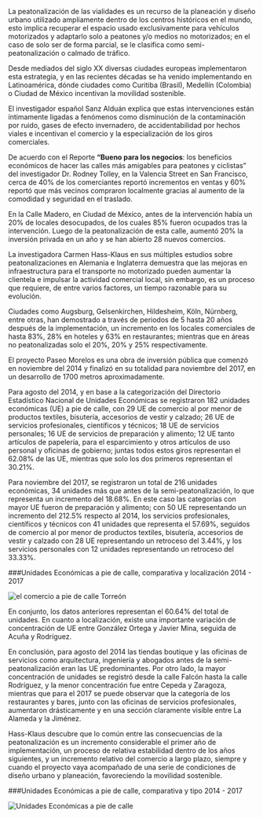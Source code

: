 
La peatonalización de las vialidades es un recurso de la planeación y diseño urbano utilizado ampliamente dentro de los centros históricos en el mundo, esto implica recuperar el espacio usado exclusivamente para vehículos motorizados y adaptarlo solo a peatones y/o medios no motorizados; en el caso de solo ser de forma parcial, se le clasifica como semi-peatonalización o calmado de tráfico.

Desde mediados del siglo XX diversas ciudades europeas implementaron esta estrategia, y en las recientes décadas se ha venido implementando en Latinoamérica, dónde ciudades como Curitiba (Brasil), Medellín (Colombia) o Ciudad de México incentivan la movilidad sostenible.

El investigador español Sanz Alduán explica que estas intervenciones están íntimamente ligadas a fenómenos como disminución de la contaminación por ruido, gases de efecto invernadero, de accidentabilidad por hechos viales e incentivan el comercio y la especialización de los giros comerciales.

De acuerdo con el Reporte **“Bueno para los negocios**: los beneficios económicos de hacer las calles más amigables para peatones y ciclistas” del investigador Dr. Rodney Tolley, en la Valencia Street en San Francisco, cerca de 40% de los comerciantes reportó incrementos en ventas y 60% reportó que más vecinos compraron localmente gracias al aumento de la comodidad y seguridad en el traslado.

En la Calle Madero, en Ciudad de México, antes de la intervención había un 20% de locales desocupados, de los cuales 85% fueron ocupados tras la intervención. Luego de la peatonalización de esta calle, aumentó 20% la inversión privada en un año y se han abierto 28 nuevos comercios.

La investigadora Carmen Hass-Klaus en sus múltiples estudios sobre peatonalizaciones en Alemania e Inglaterra demuestra que las mejoras en infraestructura para el transporte no motorizado pueden aumentar la clientela e impulsar la actividad comercial local, sin embargo, es un proceso que requiere, de entre varios factores, un tiempo razonable para su evolución.

Ciudades como Augsburg, Gelsenkirchen, Hildesheim, Köln, Nürnberg, entre otras, han demostrado a través de periodos de 5 hasta 20 años después de la implementación, un incremento en los locales comerciales de hasta 83%, 28% en hoteles y 63% en restaurantes; mientras que en áreas no peatonalizadas solo el 20%, 20% y 25% respectivamente.

El proyecto Paseo Morelos es una obra de inversión pública que comenzó en noviembre del 2014 y finalizó en su totalidad para noviembre del 2017, en un desarrollo de 1700 metros aproximadamente.

Para agosto del 2014, y en base a la categorización del Directorio Estadístico Nacional de Unidades Económicas se registraron 182 unidades económicas (UE) a pie de calle, con 29 UE de comercio al por menor de productos textiles, bisutería, accesorios de vestir y calzado; 26 UE de servicios profesionales, científicos y técnicos; 18 UE de servicios personales; 16 UE de servicios de preparación y alimento; 12 UE tanto artículos de papelería, para el esparcimiento y otros artículos de uso personal y oficinas de gobierno; juntas todos estos giros representan el 62.08% de las UE, mientras que solo los dos primeros representan el 30.21%.

Para noviembre del 2017, se registraron un total de 216 unidades económicas, 34 unidades más que antes de la semi-peatonalización, lo que representa un incremento del 18.68%.
En este caso las categorías con mayor UE fueron de preparación y alimento; con 50 UE representando un incremento del 212.5% respecto al 2014, los servicios profesionales, científicos y técnicos con 41 unidades que representa el 57.69%, seguidos de comercio al por menor de productos textiles, bisutería, accesorios de vestir y calzado con 28 UE representando un retroceso del 3.44%, y los servicios personales con 12 unidades representando un retroceso del 33.33%.

###Unidades Económicas a pie de calle, comparativa y localización 2014 - 2017

<img class="img-responsive" src="el-comercio-a-pie-de-calle/el-comercio-a-pie-de-calle-torreon.png" alt="el comercio a pie de calle Torreón">

En conjunto, los datos anteriores representan el 60.64% del total de unidades. En cuanto a localización, existe una importante variación de concentración de UE entre González Ortega y Javier Mina, seguida de Acuña y Rodríguez.

En conclusión, para agosto del 2014 las tiendas boutique y las oficinas de servicios como arquitectura, ingeniería y abogados antes de la semi-peatonalización eran las UE predominantes. Por otro lado, la mayor concentración de unidades se registró desde la calle Falcón hasta la calle Rodríguez, y la menor concentración fue entre Cepeda y Zaragoza, mientras que para el 2017 se puede observar que la categoría de los restaurantes y bares, junto con las oficinas de servicios profesionales, aumentaron drásticamente y en una sección claramente visible entre La Alameda y la Jiménez.

Hass-Klaus descubre que lo común entre las consecuencias de la peatonalización es un incremento considerable el primer año de implementación, un proceso de relativa estabilidad dentro de los años siguientes, y un incremento relativo del comercio a largo plazo, siempre y cuando el proyecto vaya acompañado de una serie de condiciones de diseño urbano y planeación, favoreciendo la movilidad sostenible.

###Unidades Económicas a pie de calle, comparativa y tipo 2014 - 2017

<img class="img-responsive" src="el-comercio-a-pie-de-calle/el-comercio-2.png" alt="Unidades Económicas a pie de calle">
